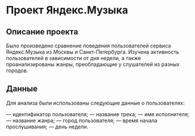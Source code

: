 # Проект Яндекс.Музыка

## Описание проекта

Было произведено сравнение поведения пользователей сервиса Яндекс.Музыка из Москвы и Санкт-Петербурга. Изучена активность пользователей в зависимости от дня недели, а также проанализированы жанры, преобладающие у слушателей из разных городов.

## Данные


Для анализа были использованы следующие данные о пользователях:

— идентификатор пользователя;
— название трека;
— имя исполнителя;
— название жанра;
— город пользователя;
— время начала прослушивания;
— день недели.
